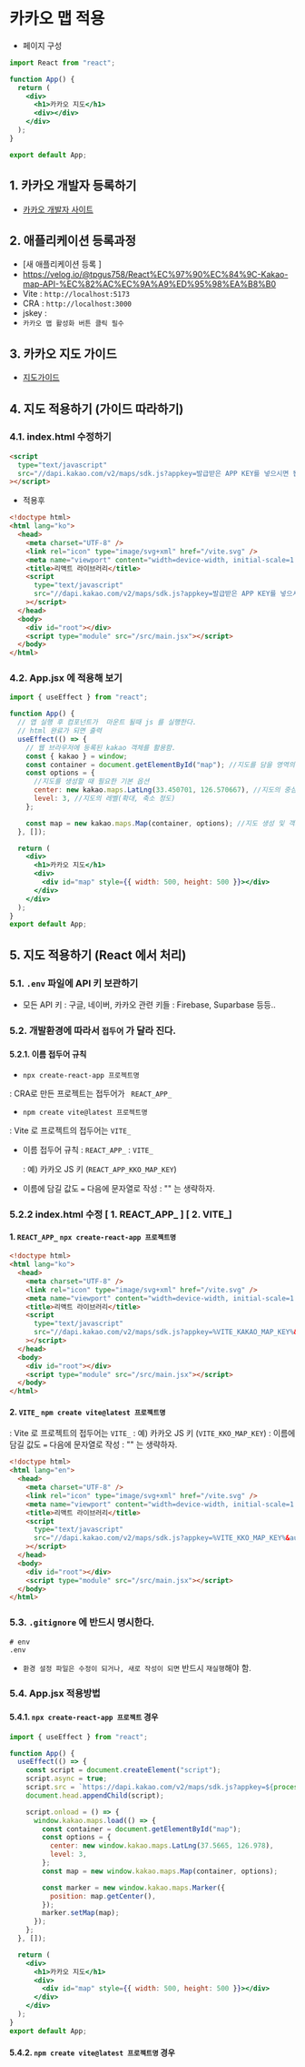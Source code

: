 # 카카오 맵 적용

- 페이지 구성

```jsx
import React from "react";

function App() {
  return (
    <div>
      <h1>카카오 지도</h1>
      <div></div>
    </div>
  );
}

export default App;
```

## 1. 카카오 개발자 등록하기

- [카카오 개발자 사이트](https://developers.kakao.com/)

## 2. 애플리케이션 등록과정

- [새 애플리케이션 등록 ]
- https://velog.io/@tpgus758/React%EC%97%90%EC%84%9C-Kakao-map-API-%EC%82%AC%EC%9A%A9%ED%95%98%EA%B8%B0
- Vite : `http://localhost:5173`
- CRA : `http://localhost:3000`
- jskey : `  `
- `카카오 맵 활성화 버튼 클릭 필수`

## 3. 카카오 지도 가이드

- [지도가이드](https://apis.map.kakao.com/web/guide/)

## 4. 지도 적용하기 (가이드 따라하기)

### 4.1. index.html 수정하기

```html
<script
  type="text/javascript"
  src="//dapi.kakao.com/v2/maps/sdk.js?appkey=발급받은 APP KEY를 넣으시면 됩니다."
></script>
```

- 적용후

```html
<!doctype html>
<html lang="ko">
  <head>
    <meta charset="UTF-8" />
    <link rel="icon" type="image/svg+xml" href="/vite.svg" />
    <meta name="viewport" content="width=device-width, initial-scale=1.0" />
    <title>리액트 라이브러리</title>
    <script
      type="text/javascript"
      src="//dapi.kakao.com/v2/maps/sdk.js?appkey=발급받은 APP KEY를 넣으시면 됩니다."
    ></script>
  </head>
  <body>
    <div id="root"></div>
    <script type="module" src="/src/main.jsx"></script>
  </body>
</html>
```

### 4.2. App.jsx 에 적용해 보기

```jsx
import { useEffect } from "react";

function App() {
  // 앱 실행 후 컴포넌트가  마운트 될때 js 를 실행한다.
  // html 완료가 되면 출력
  useEffect(() => {
    // 웹 브라우저에 등록된 kakao 객체를 활용함.
    const { kakao } = window;
    const container = document.getElementById("map"); //지도를 담을 영역의 DOM 레퍼런스
    const options = {
      //지도를 생성할 때 필요한 기본 옵션
      center: new kakao.maps.LatLng(33.450701, 126.570667), //지도의 중심좌표.
      level: 3, //지도의 레벨(확대, 축소 정도)
    };

    const map = new kakao.maps.Map(container, options); //지도 생성 및 객체 리턴
  }, []);

  return (
    <div>
      <h1>카카오 지도</h1>
      <div>
        <div id="map" style={{ width: 500, height: 500 }}></div>
      </div>
    </div>
  );
}
export default App;
```

## 5. 지도 적용하기 (React 에서 처리)

### 5.1. `.env` 파일에 API 키 보관하기

- 모든 API 키
  : 구글, 네이버, 카카오 관련 키들
  : Firebase, Suparbase 등등..

### 5.2. 개발환경에 따라서 `접두어` 가 달라 진다.

#### 5.2.1. 이름 접두어 규칙

- `npx create-react-app 프로젝트명`

: CRA로 만든 프로젝트는 접두어가 ` REACT_APP_`

- `npm create vite@latest 프로젝트명`

: Vite 로 프로젝트의 접두어는 `VITE_`

- 이름 접두어 규칙
  : `REACT_APP_`
  : `VITE_`

  : 예) 카카오 JS 키 (`REACT_APP_KKO_MAP_KEY`)

- 이름에 담길 값도 `=` 다음에 문자열로 작성
  : "" 는 생략하자.

### 5.2.2 index.html 수정 [ 1. REACT_APP_ ] [ 2. VITE_]

#### 1. `REACT_APP_` `npx create-react-app 프로젝트명`

```html
<!doctype html>
<html lang="ko">
  <head>
    <meta charset="UTF-8" />
    <link rel="icon" type="image/svg+xml" href="/vite.svg" />
    <meta name="viewport" content="width=device-width, initial-scale=1.0" />
    <title>리액트 라이브러리</title>
    <script
      type="text/javascript"
      src="//dapi.kakao.com/v2/maps/sdk.js?appkey=%VITE_KAKAO_MAP_KEY%&autoload=false&libraries=services"
    ></script>
  </head>
  <body>
    <div id="root"></div>
    <script type="module" src="/src/main.jsx"></script>
  </body>
</html>
```

#### 2. `VITE_` `npm create vite@latest 프로젝트명`

: Vite 로 프로젝트의 접두어는 `VITE_`
: 예) 카카오 JS 키 (`VITE_KKO_MAP_KEY`)
: 이름에 담길 값도 `=` 다음에 문자열로 작성
: "" 는 생략하자.

```html
<!doctype html>
<html lang="en">
  <head>
    <meta charset="UTF-8" />
    <link rel="icon" type="image/svg+xml" href="/vite.svg" />
    <meta name="viewport" content="width=device-width, initial-scale=1.0" />
    <title>리액트 라이브러리</title>
    <script
      type="text/javascript"
      src="//dapi.kakao.com/v2/maps/sdk.js?appkey=%VITE_KKO_MAP_KEY%&autoload=false&libraries=services"
    ></script>
  </head>
  <body>
    <div id="root"></div>
    <script type="module" src="/src/main.jsx"></script>
  </body>
</html>
```

### 5.3. `.gitignore` 에 반드시 명시한다.

```
# env
.env
```

- `환경 설정 파일은 수정이 되거나, 새로 작성이 되면` 반드시 `재실행`해야 함.

### 5.4. App.jsx 적용방법

#### 5.4.1. `npx create-react-app 프로젝트` 경우

```jsx
import { useEffect } from "react";

function App() {
  useEffect(() => {
    const script = document.createElement("script");
    script.async = true;
    script.src = `https://dapi.kakao.com/v2/maps/sdk.js?appkey=${process.env.REACT_APP_KKO_MAP_KEY}&autoload=false&libraries=services`;
    document.head.appendChild(script);

    script.onload = () => {
      window.kakao.maps.load(() => {
        const container = document.getElementById("map");
        const options = {
          center: new window.kakao.maps.LatLng(37.5665, 126.978),
          level: 3,
        };
        const map = new window.kakao.maps.Map(container, options);

        const marker = new window.kakao.maps.Marker({
          position: map.getCenter(),
        });
        marker.setMap(map);
      });
    };
  }, []);

  return (
    <div>
      <h1>카카오 지도</h1>
      <div>
        <div id="map" style={{ width: 500, height: 500 }}></div>
      </div>
    </div>
  );
}
export default App;
```

#### 5.4.2. `npm create vite@latest 프로젝트명` 경우
